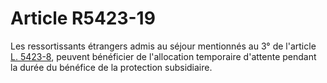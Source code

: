 # Article R5423-19

Les ressortissants étrangers admis au séjour mentionnés au 3° de l'article [L. 5423-8][1], peuvent bénéficier de l'allocation temporaire d'attente pendant la durée du bénéfice de la protection subsidiaire.

 [1]: /affichCodeArticle.do?cidTexte=LEGITEXT000006072050&idArticle=LEGIARTI000006903854&dateTexte=&categorieLien=cid